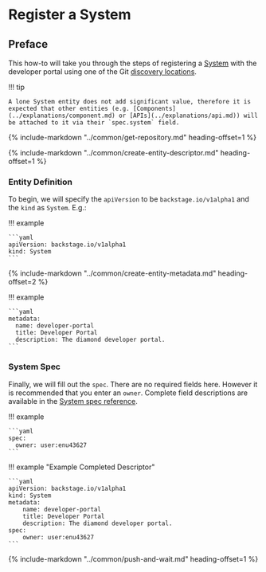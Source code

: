 # Register a System

## Preface

This how-to will take you through the steps of registering a [System](../explanations/system.md) with the developer portal using one of the Git [discovery locations](../references/discovery-locations.md).

!!! tip

    A lone System entity does not add significant value, therefore it is expected that other entities (e.g. [Components](../explanations/component.md) or [APIs](../explanations/api.md)) will be attached to it via their `spec.system` field.

{%
  include-markdown "../common/get-repository.md"
  heading-offset=1
%}

{%
  include-markdown "../common/create-entity-descriptor.md"
  heading-offset=1
%}

### Entity Definition

To begin, we will specify the `apiVersion` to be `backstage.io/v1alpha1` and the `kind` as `System`. E.g.:

!!! example

    ```yaml
    apiVersion: backstage.io/v1alpha1
    kind: System
    ```

{%
  include-markdown "../common/create-entity-metadata.md"
  heading-offset=2
%}

!!! example

    ```yaml
    metadata:
      name: developer-portal
      title: Developer Portal
      description: The diamond developer portal.
    ```

### System Spec

Finally, we will fill out the `spec`. There are no required fields here. However it is recommended that you enter an `owner`. Complete field descriptions are available in the [System spec reference](../references/system-spec.md).

!!! example

    ```yaml
    spec:
      owner: user:enu43627
    ```

!!! example "Example Completed Descriptor"

    ```yaml
    apiVersion: backstage.io/v1alpha1
    kind: System
    metadata:
        name: developer-portal
        title: Developer Portal
        description: The diamond developer portal.
    spec:
        owner: user:enu43627
    ```

{%
  include-markdown "../common/push-and-wait.md"
  heading-offset=1
%}
